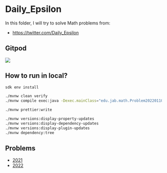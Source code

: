 # Daily_Epsilon

In this folder, I will try to solve Math problems from:

- https://twitter.com/Daily_Epsilon

## Gitpod

[![](https://gitpod.io/button/open-in-gitpod.svg)](https://gitpod.io/#https://github.com/jabrena/daily-epsilon)

## How to run in local?

```bash
sdk env install

./mvnw clean verify
./mvnw compile exec:java -Dexec.mainClass="edu.jab.math.Problem20220110"

./mvnw prettier:write

./mvnw versions:display-property-updates
./mvnw versions:display-dependency-updates
./mvnw versions:display-plugin-updates
./mvnw dependency:tree
```

## Problems

- [2021](./docs/2021.md)
- [2022](./docs/2022.md)
